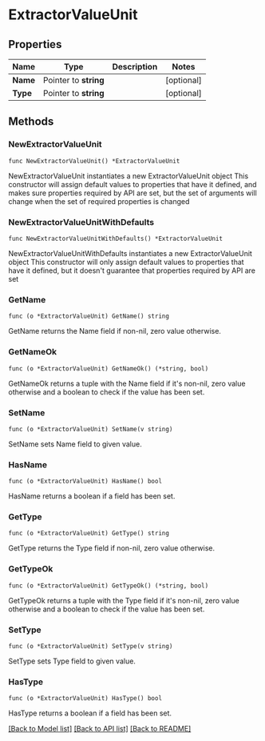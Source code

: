 # ExtractorValueUnit

## Properties

Name | Type | Description | Notes
------------ | ------------- | ------------- | -------------
**Name** | Pointer to **string** |  | [optional] 
**Type** | Pointer to **string** |  | [optional] 

## Methods

### NewExtractorValueUnit

`func NewExtractorValueUnit() *ExtractorValueUnit`

NewExtractorValueUnit instantiates a new ExtractorValueUnit object
This constructor will assign default values to properties that have it defined,
and makes sure properties required by API are set, but the set of arguments
will change when the set of required properties is changed

### NewExtractorValueUnitWithDefaults

`func NewExtractorValueUnitWithDefaults() *ExtractorValueUnit`

NewExtractorValueUnitWithDefaults instantiates a new ExtractorValueUnit object
This constructor will only assign default values to properties that have it defined,
but it doesn't guarantee that properties required by API are set

### GetName

`func (o *ExtractorValueUnit) GetName() string`

GetName returns the Name field if non-nil, zero value otherwise.

### GetNameOk

`func (o *ExtractorValueUnit) GetNameOk() (*string, bool)`

GetNameOk returns a tuple with the Name field if it's non-nil, zero value otherwise
and a boolean to check if the value has been set.

### SetName

`func (o *ExtractorValueUnit) SetName(v string)`

SetName sets Name field to given value.

### HasName

`func (o *ExtractorValueUnit) HasName() bool`

HasName returns a boolean if a field has been set.

### GetType

`func (o *ExtractorValueUnit) GetType() string`

GetType returns the Type field if non-nil, zero value otherwise.

### GetTypeOk

`func (o *ExtractorValueUnit) GetTypeOk() (*string, bool)`

GetTypeOk returns a tuple with the Type field if it's non-nil, zero value otherwise
and a boolean to check if the value has been set.

### SetType

`func (o *ExtractorValueUnit) SetType(v string)`

SetType sets Type field to given value.

### HasType

`func (o *ExtractorValueUnit) HasType() bool`

HasType returns a boolean if a field has been set.


[[Back to Model list]](../README.md#documentation-for-models) [[Back to API list]](../README.md#documentation-for-api-endpoints) [[Back to README]](../README.md)


